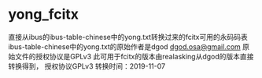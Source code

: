 # yong_fcitx
直接从ibus的ibus-table-chinese中的yong.txt转换过来的fcitx可用的永码码表 
ibus-table-chinese中的yong.txt的原始作者是dgod <dgod.osa@gmail.com>
原始文件的授权协议是GPLv3
此可用于fcitx的版本由realasking从dgod的版本直接转换得到，
授权协议GPLv3
转换时间：2019-11-07
